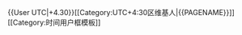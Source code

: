 {{User UTC|+4.30}}<includeonly>[[Category:UTC+4:30区维基人|{{PAGENAME}}]]</includeonly><noinclude>
[[Category:时间用户框模板]]
</noinclude>